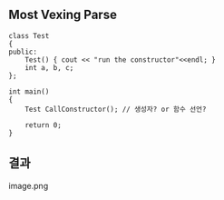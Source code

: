 ## Most Vexing Parse  

    class Test
    {
    public:
        Test() { cout << "run the constructor"<<endl; }
        int a, b, c;
    };

    int main()
    {
        Test CallConstructor(); // 생성자? or 함수 선언?

        return 0;
    }

## 결과
image.png